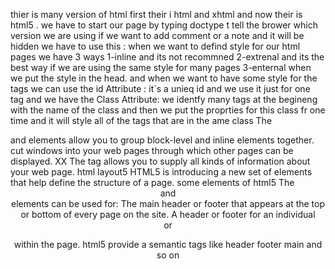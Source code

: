 thier is many version of html  first their i html and xhtml and now their is html5 .
we have to start our page by typing doctype t tell the brower which version we are using 
if we want to add comment or a note and it will be hidden we have to use this : <!-- -->
when we want to defind style for our html pages we have 3 ways 
1-inline and its not recommned 
2-extrenal and its the best way if we are using the same style for many pages 
3-enternal when we put the style in the head.
 and when we want to have some style for the tags 
 we can use the id Attribute : it`s a unieq id and we use it just for one tag 
 and we have the Class Attribute: we identfy many tags at the begineng with the name of the class and then we put the proprties for this class fr one time and it will style all of the tags that are in the ame class 
 The <div> and <span> elements allow you to group
block-level and inline elements together.
<iframes> cut windows into your web pages through
which other pages can be displayed.
XX The <meta> tag allows you to supply all kinds of
information about your web page.
html layout5 
HTML5 is introducing a new set of
elements that help define the structure of
a page. 
some elements of html5 
The <header> and <footer>
elements can be used for:
 The main header or footer
that appears at the top or
bottom of every page on the
site.
 A header or footer for an
individual <article> or
<section> within the page.
html5 provide a semantic tags like header footer main and so on 

